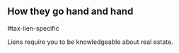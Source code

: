 ## How they go hand and hand
#tax-lien-specific


Liens require you to be knowledgeable about real estate. 